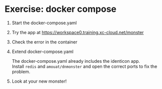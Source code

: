 Exercise: docker compose
========================

1. Start the docker-compose.yaml
2. Try the app at https://workspace0.training.xc-cloud.net/monster
3. Check the error in the container
4. Extend docker-compose.yaml
   
      The docker-compose.yaml already includes the identicon app.  
      Install `redis` and `amouat/dnmonster` and open the correct ports to fix the problem.

5. Look at your new monster!
